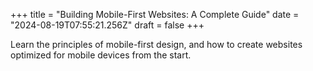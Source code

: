 +++
title = "Building Mobile-First Websites: A Complete Guide"
date = "2024-08-19T07:55:21.256Z"
draft = false
+++

  Learn the principles of mobile-first design, and how to create websites optimized for mobile devices from the start.
        